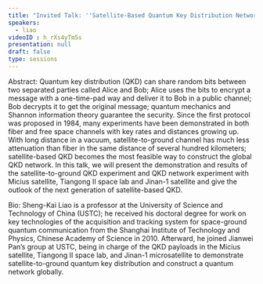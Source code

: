 ```yaml
---
title: "Invited Talk: ''Satellite-Based Quantum Key Distribution Network''"
speakers:
  - liao
videoID : h_rXs4yTm5s
presentation: null
draft: false
type: sessions
---
```

Abstract: Quantum key distribution (QKD) can share random bits between two separated parties called Alice and Bob; Alice uses the bits to encrypt a message with a one-time-pad way and deliver it to Bob in a public channel; Bob decrypts it to get the original message; quantum mechanics and Shannon information theory guarantee the security. Since the first protocol was proposed in 1984, many experiments have been demonstrated in both fiber and free space channels with key rates and distances growing up. With long distance in a vacuum, satellite-to-ground channel has much less attenuation than fiber in the same distance of several hundred kilometers; satellite-based QKD becomes the most feasible way to construct the global QKD network. In this talk, we will present the demonstration and results of the satellite-to-ground QKD experiment and QKD network experiment with Micius satellite, Tiangong II space lab and Jinan-1 satellite and give the outlook of the next generation of satellite-based QKD.

Bio: Sheng-Kai Liao is a professor at the University of Science and Technology of China (USTC); he received his doctoral degree for work on key technologies of the acquisition and tracking system for space-ground quantum communication from the Shanghai Institute of Technology and Physics, Chinese Academy of Science in 2010. Afterward, he joined Jianwei Pan’s group at USTC, being in charge of the QKD payloads in the Micius satellite, Tiangong II space lab, and Jinan-1 microsatellite to demonstrate satellite-to-ground quantum key distribution and construct a quantum network globally.

<!-- fields to use above: -->
<!-- videoId: "Vfl9pPh6ipI" -->
<!-- presentation: "/slides/invited-MargaridaPereira.pdf" -->
